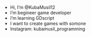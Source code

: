 - Hi, I’m @KubaMusil12
- I’m begineer game developer
- I’m learning GDscript
- I want to create games with somone
- Instagram: kubamusil_programming


